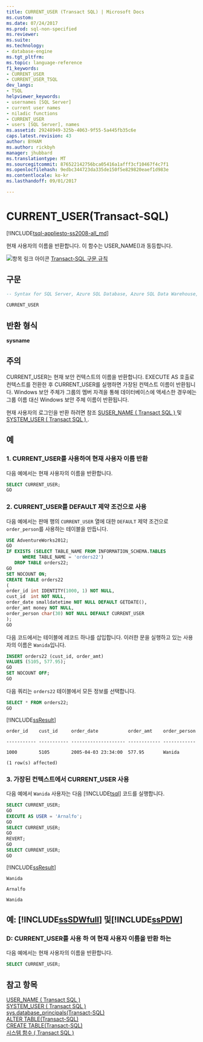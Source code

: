 ```yaml
---
title: CURRENT_USER (Transact SQL) | Microsoft Docs
ms.custom: 
ms.date: 07/24/2017
ms.prod: sql-non-specified
ms.reviewer: 
ms.suite: 
ms.technology:
- database-engine
ms.tgt_pltfrm: 
ms.topic: language-reference
f1_keywords:
- CURRENT_USER
- CURRENT_USER_TSQL
dev_langs:
- TSQL
helpviewer_keywords:
- usernames [SQL Server]
- current user names
- niladic functions
- CURRENT_USER
- users [SQL Server], names
ms.assetid: 29248949-325b-4063-9f55-5a445fb35c6e
caps.latest.revision: 43
author: BYHAM
ms.author: rickbyh
manager: jhubbard
ms.translationtype: MT
ms.sourcegitcommit: 876522142756bca05416a1afff3cf10467f4c7f1
ms.openlocfilehash: 9edbc344723da335de150f5e829820eaef1d983e
ms.contentlocale: ko-kr
ms.lasthandoff: 09/01/2017

---
```

# <a name="currentuser-transact-sql"></a>CURRENT_USER(Transact-SQL)
[!INCLUDE[tsql-appliesto-ss2008-all_md](../../includes/tsql-appliesto-ss2008-all-md.md)]

현재 사용자의 이름을 반환합니다. 이 함수는 USER_NAME()과 동등합니다.
  
![항목 링크 아이콘](../../database-engine/configure-windows/media/topic-link.gif "항목 링크 아이콘") [Transact-SQL 구문 규칙](../../t-sql/language-elements/transact-sql-syntax-conventions-transact-sql.md)
  
## <a name="syntax"></a>구문  
  
```sql
-- Syntax for SQL Server, Azure SQL Database, Azure SQL Data Warehouse, Parallel Data Warehouse  
  
CURRENT_USER  
```  

## <a name="return-types"></a>반환 형식
**sysname**
  
## <a name="remarks"></a>주의  
CURRENT_USER는 현재 보안 컨텍스트의 이름을 반환합니다. EXECUTE AS 호출로 컨텍스트를 전환한 후 CURRENT_USER를 실행하면 가장된 컨텍스트 이름이 반환됩니다. Windows 보안 주체가 그룹의 멤버 자격을 통해 데이터베이스에 액세스한 경우에는 그룹 이름 대신 Windows 보안 주체 이름이 반환됩니다.
  
현재 사용자의 로그인을 반환 하려면 참조 [SUSER_NAME &#40; Transact SQL &#41; ](../../t-sql/functions/suser-name-transact-sql.md) 및 [SYSTEM_USER &#40; Transact SQL &#41; ](../../t-sql/functions/system-user-transact-sql.md).
  
## <a name="examples"></a>예  
  
### <a name="a-using-currentuser-to-return-the-current-user-name"></a>1. CURRENT_USER를 사용하여 현재 사용자 이름 반환  
다음 예에서는 현재 사용자의 이름을 반환합니다.
  
```sql
SELECT CURRENT_USER;  
GO  
```  
  
### <a name="b-using-currentuser-as-a-default-constraint"></a>2. CURRENT_USER를 DEFAULT 제약 조건으로 사용  
다음 예에서는 판매 행의 `CURRENT_USER` 열에 대한 `DEFAULT` 제약 조건으로 `order_person`를 사용하는 테이블을 만듭니다.
  
```sql
USE AdventureWorks2012;  
GO  
IF EXISTS (SELECT TABLE_NAME FROM INFORMATION_SCHEMA.TABLES  
      WHERE TABLE_NAME = 'orders22')  
   DROP TABLE orders22;  
GO  
SET NOCOUNT ON;  
CREATE TABLE orders22  
(  
order_id int IDENTITY(1000, 1) NOT NULL,
cust_id  int NOT NULL,
order_date smalldatetime NOT NULL DEFAULT GETDATE(),
order_amt money NOT NULL,
order_person char(30) NOT NULL DEFAULT CURRENT_USER
);  
GO  
```  
  
다음 코드에서는 테이블에 레코드 하나를 삽입합니다. 이러한 문을 실행하고 있는 사용자의 이름은 `Wanida`입니다.
  
```sql
INSERT orders22 (cust_id, order_amt)  
VALUES (5105, 577.95);  
GO  
SET NOCOUNT OFF;  
GO  
```  
  
다음 쿼리는 `orders22` 테이블에서 모든 정보를 선택합니다.
  
```sql
SELECT * FROM orders22;  
GO  
```  
  
[!INCLUDE[ssResult](../../includes/ssresult-md.md)]
  
`order_id    cust_id     order_date           order_amt    order_person`
  
`----------- ----------- -------------------- ------------ ------------`
  
`1000        5105        2005-04-03 23:34:00  577.95       Wanida`
  
`(1 row(s) affected)`
  
### <a name="c-using-currentuser-from-an-impersonated-context"></a>3. 가장된 컨텍스트에서 CURRENT_USER 사용  
다음 예에서 `Wanida` 사용자는 다음 [!INCLUDE[tsql](../../includes/tsql-md.md)] 코드를 실행합니다.
  
```sql
SELECT CURRENT_USER;  
GO  
EXECUTE AS USER = 'Arnalfo';  
GO  
SELECT CURRENT_USER;  
GO  
REVERT;  
GO  
SELECT CURRENT_USER;  
GO  
```  
  
[!INCLUDE[ssResult](../../includes/ssresult-md.md)]
  
`Wanida`
  
`Arnalfo`
  
`Wanida`
  
## <a name="examples-includesssdwfullincludessssdwfull-mdmd-and-includesspdwincludessspdw-mdmd"></a>예: [!INCLUDE[ssSDWfull](../../includes/sssdwfull-md.md)] 및[!INCLUDE[ssPDW](../../includes/sspdw-md.md)]  
  
### <a name="d-using-currentuser-to-return-the-current-user-name"></a>D: CURRENT_USER를 사용 하 여 현재 사용자 이름을 반환 하는  
다음 예에서는 현재 사용자의 이름을 반환합니다.
  
```sql
SELECT CURRENT_USER;  
```  
  
## <a name="see-also"></a>참고 항목
[USER_NAME &#40; Transact SQL &#41;](../../t-sql/functions/user-name-transact-sql.md)  
[SYSTEM_USER &#40; Transact SQL &#41;](../../t-sql/functions/system-user-transact-sql.md)  
[sys.database_principals&#40;Transact-SQL&#41;](../../relational-databases/system-catalog-views/sys-database-principals-transact-sql.md)  
[ALTER TABLE&#40;Transact-SQL&#41;](../../t-sql/statements/alter-table-transact-sql.md)  
[CREATE TABLE&#40;Transact-SQL&#41;](../../t-sql/statements/create-table-transact-sql.md)  
[시스템 함수 &#40; Transact SQL &#41;](../../relational-databases/system-functions/system-functions-for-transact-sql.md)
  
  


